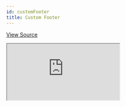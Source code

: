 ```yaml
---
id: customFooter
title: Custom Footer
---
```


[View Source](https://github.com/pankod/refine/tree/master/examples/customFooter)

<iframe src="https://codesandbox.io/embed/refine-custom-footer-exaxmple-yrz7c?autoresize=1&fontsize=14&module=%2Fsrc%2FApp.tsx&theme=dark&view=preview"
    style={{width: "100%", height:"80vh", border: "0px", borderRadius: "8px", overflow:"hidden"}}
    title="refine-custom-footer-example"
    allow="accelerometer; ambient-light-sensor; camera; encrypted-media; geolocation; gyroscope; hid; microphone; midi; payment; usb; vr; xr-spatial-tracking"
    sandbox="allow-forms allow-modals allow-popups allow-presentation allow-same-origin allow-scripts"
></iframe>